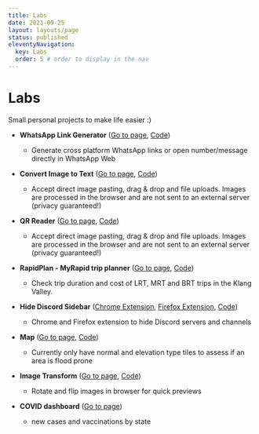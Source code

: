 ```yaml
---
title: Labs
date: 2021-09-25
layout: layouts/page
status: published
eleventyNavigation:
  key: Labs
  order: 5 # order to display in the nav
---
```


# Labs

Small personal projects to make life easier :)

- **WhatsApp Link Generator** ([Go to page](/labs/whatsapp-link-generator), [Code](https://github.com/patrickxchong/patrickxchong.com/blob/main/src/labs/whatsapp-link-generator.njk))

  - Generate cross platform WhatsApp links or open number/message directly in WhatsApp Web

- **Convert Image to Text** ([Go to page](/labs/convert-image-to-text/), [Code](https://github.com/patrickxchong/patrickxchong.com/tree/main/public/labs/convert-image-to-text))

  - Accept direct image pasting, drag & drop and file uploads. Images are processed in the browser and are not sent to an external server (privacy guaranteed!)

- **QR Reader** ([Go to page](/labs/qr/), [Code](https://github.com/patrickxchong/patrickxchong.com/tree/main/public/labs/qr))

  - Accept direct image pasting, drag & drop and file uploads. Images are processed in the browser and are not sent to an external server (privacy guaranteed!)

- **RapidPlan - MyRapid trip planner** ([Go to page](https://rapidplan.patrickxchong.com/), [Code](https://github.com/patrickxchong/patrickxchong.com/tree/main/public/labs/map))

  - Check trip duration and cost of LRT, MRT and BRT trips in the Klang Valley.

- **Hide Discord Sidebar** ([Chrome Extension](https://chrome.google.com/webstore/detail/hide-discord-sidebar/kaaohmdnmbdagpnenakakpkinddjmenp), [Firefox Extension](https://addons.mozilla.org/addon/hide-discord-sidebar/), [Code](https://github.com/patrickxchong/hide-discord-sidebar))

  - Chrome and Firefox extension to hide Discord servers and channels

- **Map** ([Go to page](/labs/map/), [Code](https://github.com/patrickxchong/patrickxchong.com/tree/main/public/labs/map))

  - Currently only have normal and elevation type tiles to assess if an area is flood prone

- **Image Transform** ([Go to page](/labs/image-transform/), [Code](https://github.com/patrickxchong/patrickxchong.com/tree/main/public/labs/image-transform))

  - Rotate and flip images in browser for quick previews

- **COVID dashboard** ([Go to page](https://datastudio.google.com/s/s8gdYST88Js))

  - new cases and vaccinations by state
